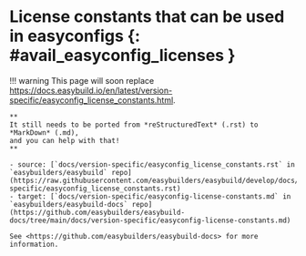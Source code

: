 # License constants that can be used in easyconfigs {: #avail_easyconfig_licenses }

!!! warning
    This page will soon replace <https://docs.easybuild.io/en/latest/version-specific/easyconfig_license_constants.html>.

    **
    It still needs to be ported from *reStructuredText* (.rst) to *MarkDown* (.md),  
    and you can help with that!
    **

    - source: [`docs/version-specific/easyconfig_license_constants.rst` in `easybuilders/easybuild` repo](https://raw.githubusercontent.com/easybuilders/easybuild/develop/docs/version-specific/easyconfig_license_constants.rst)
    - target: [`docs/version-specific/easyconfig-license-constants.md` in `easybuilders/easybuild-docs` repo](https://github.com/easybuilders/easybuild-docs/tree/main/docs/version-specific/easyconfig-license-constants.md)

    See <https://github.com/easybuilders/easybuild-docs> for more information.
